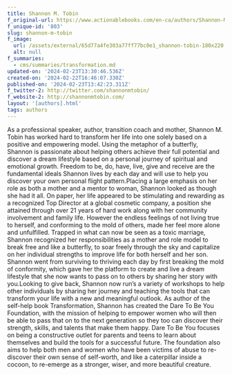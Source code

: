 ```yaml
---
title: Shannon M. Tobin
f_original-url: https://www.actionablebooks.com/en-ca/authors/Shannon-M.-Tobin/
f_unique-id: '803'
slug: shannon-m-tobin
f_image:
  url: /assets/external/65d77a4fe303a77ff77bc0e1_shannon-tobin-180x220.jpeg
  alt: null
f_summaries:
  - cms/summaries/transformation.md
updated-on: '2024-02-23T13:30:46.536Z'
created-on: '2024-02-22T16:46:07.330Z'
published-on: '2024-02-23T13:42:23.311Z'
f_twitter-2: http://twitter.com/shannonmtobin/
f_website-2: http://shannonmtobin.com/
layout: '[authors].html'
tags: authors
---
```


As a professional speaker, author, transition coach and mother, Shannon M. Tobin has worked hard to transform her life into one solely based on a positive and empowering model. Using the metaphor of a butterfly, Shannon is passionate about helping others achieve their full potential and discover a dream lifestyle based on a personal journey of spiritual and emotional growth. Freedom to be, do, have, live, give and receive are the fundamental ideals Shannon lives by each day and will use to help you discover your own personal flight pattern.Placing a large emphasis on her role as both a mother and a mentor to woman, Shannon looked as though she had it all. On paper, her life appeared to be stimulating and rewarding as a recognized Top Director at a global cosmetic company, a position she attained through over 21 years of hard work along with her community involvement and family life. However the endless feelings of not living true to herself, and conforming to the mold of others, made her feel more alone and unfulfilled. Trapped in what can now be seen as a toxic marriage, Shannon recognized her responsibilities as a mother and role model to break free and like a butterfly, to soar freely through the sky and capitalize on her individual strengths to improve life for both herself and her son. Shannon went from surviving to thriving each day by first breaking the mold of conformity, which gave her the platform to create and live a dream lifestyle that she now wants to pass on to others by sharing her story with you.Looking to give back, Shannon now run’s a variety of workshops to help other individuals by sharing her journey and teaching the tools that can transform your life with a new and meaningful outlook. As author of the self-help book Transformation, Shannon has created the Dare To Be You Foundation, with the mission of helping to empower women who will then be able to pass that on to the next generation so they too can discover their strength, skills, and talents that make them happy. Dare To Be You focuses on being a constructive outlet for parents and teens to learn about themselves and build the tools for a successful future. The foundation also aims to help both men and women who have been victims of abuse to re-discover their own sense of self-worth, and like a caterpillar inside a cocoon, to re-emerge as a stronger, wiser, and more beautiful creature.
